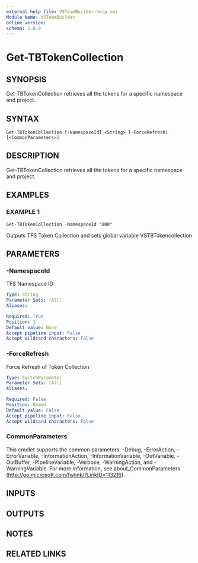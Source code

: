 ```yaml
---
external help file: VSTeamBuilder-help.xml
Module Name: VSTeamBuilder
online version:
schema: 2.0.0
---
```


# Get-TBTokenCollection

## SYNOPSIS
Get-TBTokenCollection retrieves all the tokens for a specific namespace and project.

## SYNTAX

```
Get-TBTokenCollection [-NamespaceId] <String> [-ForceRefresh] [<CommonParameters>]
```

## DESCRIPTION
Get-TBTokenCollection retrieves all the tokens for a specific namespace and project.

## EXAMPLES

### EXAMPLE 1
```
Get-TBTokenCollection -NamespaceId "000"
```

Outputs TFS Token Collection and sets global variable VSTBTokencollection

## PARAMETERS

### -NamespaceId
TFS Namespace ID

```yaml
Type: String
Parameter Sets: (All)
Aliases:

Required: True
Position: 1
Default value: None
Accept pipeline input: False
Accept wildcard characters: False
```

### -ForceRefresh
Force Refresh of Token Collection

```yaml
Type: SwitchParameter
Parameter Sets: (All)
Aliases:

Required: False
Position: Named
Default value: False
Accept pipeline input: False
Accept wildcard characters: False
```

### CommonParameters
This cmdlet supports the common parameters: -Debug, -ErrorAction, -ErrorVariable, -InformationAction, -InformationVariable, -OutVariable, -OutBuffer, -PipelineVariable, -Verbose, -WarningAction, and -WarningVariable.
For more information, see about_CommonParameters (http://go.microsoft.com/fwlink/?LinkID=113216).

## INPUTS

## OUTPUTS

## NOTES

## RELATED LINKS
